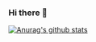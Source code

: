 ### Hi there 👋

 [![Anurag's github stats](https://github-readme-stats.vercel.app/api?username=rama0126)](https://github.com/anuraghazra/github-readme-stats)
<!--
**rama0126/rama0126** is a ✨ _special_ ✨ repository because its `README.md` (this file) appears on your GitHub profile.

Here are some ideas to get you started:

- 🔭 I’m currently working on ...
- 🌱 I’m currently learning ...
- 👯 I’m looking to collaborate on ...
- 🤔 I’m looking for help with ...
- 💬 Ask me about ...
- 📫 How to reach me: ...
- 😄 Pronouns: ...
- ⚡ Fun fact: ...
-->
